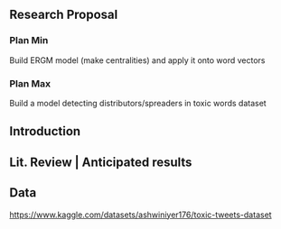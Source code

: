 ## Research Proposal       
### Plan Min      
Build ERGM model (make centralities) and apply it onto word vectors
### Plan Max       
Build a model detecting distributors/spreaders in toxic words dataset         
## Introduction
## Lit. Review | Anticipated results
## Data
https://www.kaggle.com/datasets/ashwiniyer176/toxic-tweets-dataset
